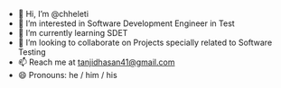 - 👋 Hi, I’m @chheleti
- 👀 I’m interested in Software Development Engineer in Test
- 🌱 I’m currently learning SDET
- 💞️ I’m looking to collaborate on Projects specially related to Software Testing
- 📫 Reach me at tanjidhasan41@gmail.com
- 😄 Pronouns: he / him / his

<!---
chheleti/chheleti is a ✨ special ✨ repository because its `README.md` (this file) appears on your GitHub profile.
You can click the Preview link to take a look at your changes.
--->
